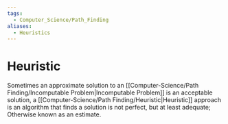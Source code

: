 ```yaml
---
tags:
  - Computer_Science/Path_Finding
aliases:
  - Heuristics
---
```

# Heuristic
Sometimes an approximate solution to an [[Computer-Science/Path Finding/Incomputable Problem|Incomputable Problem]] is an acceptable solution, a [[Computer-Science/Path Finding/Heuristic|Heuristic]] approach is an algorithm that finds a solution is not perfect, but at least adequate; Otherwise known as an estimate.